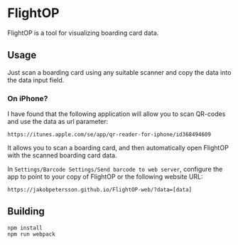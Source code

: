 # FlightOP
FlightOP is a tool for visualizing boarding card data.

## Usage
Just scan a boarding card using any suitable scanner and copy the data into the data input field.

### On iPhone?
I have found that the following application will allow you to scan QR-codes and use the data as url parameter:
```
https://itunes.apple.com/se/app/qr-reader-for-iphone/id368494609
```
It allows you to scan a boarding card, and then automatically open FlightOP with the scanned boarding card data.

In `Settings/Barcode Settings/Send barcode to web server`, configure the app to point to your copy of FlightOP or the following website URL:
```
https://jakobpetersson.github.io/FlightOP-web/?data=[data]
```

## Building
```
npm install
npm run webpack
```